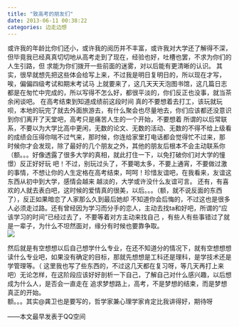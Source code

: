 ```yaml
---
title: "致高考的朋友们"
date: 2013-06-11 00:38:22
categories: 边走边想
---
```

或许我的年龄比你们还小，或许我的阅历并不丰富，或许我对大学还了解得不深，但毕竟我已经真真切切地从高考走到了现在，经验也好，吐槽也罢，不求为你们的人生引路，但
求能为你们拨开一些前面的迷雾，对以后能有更清晰的认识。 其实，很早就想先把这些体会给写上来，不过我是明日复明日的，所以现在才写，唉，偏偏四级考试和期末考试马
上就要来了，这几天天天泡图书馆，这几篇日志都是在匆忙中完成的，所以写得不怎么好，都很平淡的，你们反正也没事，就当茶余闲谈吧。 在高考结束到知道成绩前这段时间
真的不要想着去打工，该玩就玩呗，本地的玩完了就去外面旅游去，有什么聚会也尽量地去，你们应该都还没意识到你们离开了天堂吧，高考只是痛苦人生的一个开始，不要想着
所谓的以后常联系，不要以为大学比高中更闲，无数的论文、无数的活动、无数的不得不给上级看的成绩会压得你喘不过气来，那时候，你连给家里打电话都会觉得忙不过来，那
时候你才会发现，除了最好的几个朋友之外，其他的朋友后根本不会主动联系你（额。。。好像透露了很多大学的真相，就此打住一下，以免打破你们对大学的憧憬）反正好好玩
吧！不过，别玩过头了，不要喝太多，不要上通宵，不要做过激的事情，不想让你的人生定格在高考结束，呵呵！珍惜友谊吧，在我看来，友谊这东西从初中到大学，感情会越来
越淡的，大学或许没什么友谊可言。 还有，有喜欢的人就去表白吧，这时候的爱情真的很美，以后。。。（额，就不说反面的东西了），反正如果暗恋了人家那么久到最后她却
不知道你会后悔的，不过这也是很多人必须走过路。还有曾经因为学习而分手的恋人，主动去找ta和好吧，所谓的“应该学习的时间”已经过去了，不要等着对方主动来找自己
，有些人有些事错过了就是一辈子，为什么不坦然面对，缘分有时候也要靠争取。  
![](http://7xnc86.com1.z0.glb.clouddn.com/to-entrance-examination-friends.jpg)  

然后就是有空想想以后自己想学什么专业，在还不知道分的情况下，就有空想想想读什么专业吧，如果没有确定的目标，那就先想想是工科还是理科，是学技术还是学管理等。（
这里我也写了些东西的，不过这几天都在复习呀，等几天再打上来吧）无论怎样，在这阶段应该好好剖析一下自己，了解自己对什么感兴趣，以后想成为什么人，是否会一直走在
追求梦想路上，高考，不是梦想的结束，而是梦想真正的开始。  
额。。。其实@龚卫也是要写的，哲学家兼心理学家肯定比我讲得好，期待呀

——本文最早发表于QQ空间
